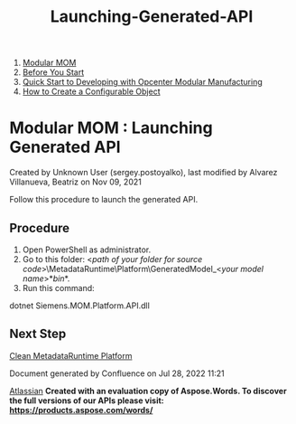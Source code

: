 ﻿---
title: "Launching-Generated-API"
weight: 14
---
1. [Modular MOM](c:\users\anil.birajdar\desktop\temp\index.html)
1. [Before You Start](c:\users\anil.birajdar\desktop\temp\Before-You-Start_127740192.html)
1. [Quick Start to Developing with Opcenter Modular Manufacturing](c:\users\anil.birajdar\desktop\temp\Quick-Start-to-Developing-with-Opcenter-Modular-Manufacturing_134455239.html)
1. [How to Create a Configurable Object](c:\users\anil.birajdar\desktop\temp\How-to-Create-a-Configurable-Object_125339498.html)
# **Modular MOM : Launching Generated API** 
Created by Unknown User (sergey.postoyalko), last modified by Alvarez Villanueva, Beatriz on Nov 09, 2021 

Follow this procedure to launch the generated API.
## **Procedure**
1. Open PowerShell as administrator.
1. Go to this folder: <*path of your folder for source code*>\MetadataRuntime\Platform\GeneratedModel\_<*your model name*>\**bin**.
1. Run this command:

dotnet Siemens.MOM.Platform.API.dll
## **Next Step**
[Clean MetadataRuntime Platform](c:\users\anil.birajdar\desktop\temp\Cleaning-MetadataRuntime-Platform_134454467.html)

Document generated by Confluence on Jul 28, 2022 11:21

[Atlassian](https://www.atlassian.com/)
**Created with an evaluation copy of Aspose.Words. To discover the full versions of our APIs please visit: https://products.aspose.com/words/**
